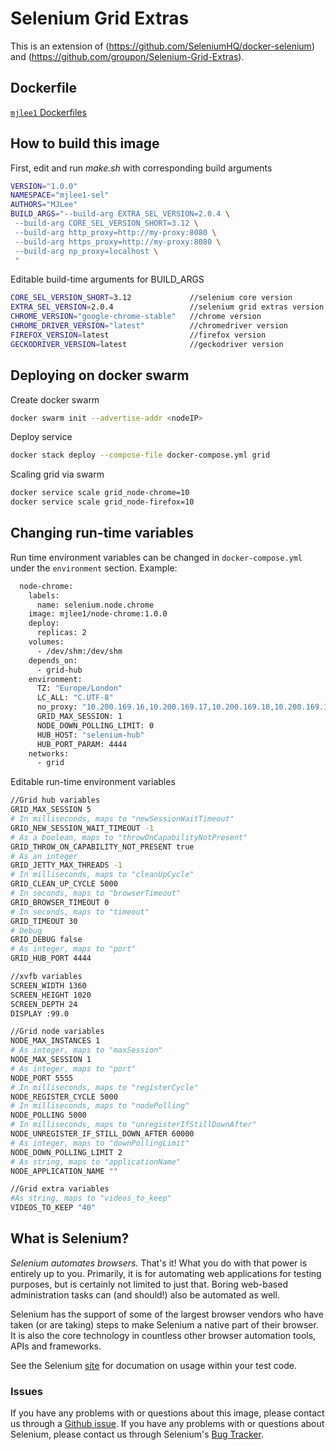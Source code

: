 # Selenium Grid Extras

This is an extension of (https://github.com/SeleniumHQ/docker-selenium) and (https://github.com/groupon/Selenium-Grid-Extras).

## Dockerfile

[`mjlee1` Dockerfiles](https://github.com/Mjl33/DockerSeleniumGrid)

## How to build this image
First, edit and run _make.sh_ with corresponding build arguments
```bash
VERSION="1.0.0"
NAMESPACE="mjlee1-sel"
AUTHORS="MJLee"
BUILD_ARGS="--build-arg EXTRA_SEL_VERSION=2.0.4 \
 --build-arg CORE_SEL_VERSION_SHORT=3.12 \
 --build-arg http_proxy=http://my-proxy:8080 \
 --build-arg https_proxy=http://my-proxy:8080 \
 --build-arg np_proxy=localhost \
 "
```
Editable build-time arguments for BUILD_ARGS
```bash
CORE_SEL_VERSION_SHORT=3.12             //selenium core version
EXTRA_SEL_VERSION=2.0.4                 //selenium grid extras version
CHROME_VERSION="google-chrome-stable"   //chrome version
CHROME_DRIVER_VERSION="latest"          //chromedriver version
FIREFOX_VERSION=latest                  //firefox version
GECKODRIVER_VERSION=latest              //geckodriver version
```


## Deploying on docker swarm
Create docker swarm
```bash
docker swarm init --advertise-addr <nodeIP>
```
Deploy service
```bash
docker stack deploy --compose-file docker-compose.yml grid
```
Scaling grid via swarm
```bash
docker service scale grid_node-chrome=10
docker service scale grid_node-firefox=10
```

## Changing run-time  variables
Run time environment variables can be changed in `docker-compose.yml` under the `environment` section.
Example:
```dockerfile
  node-chrome:
    labels:
      name: selenium.node.chrome
    image: mjlee1/node-chrome:1.0.0
    deploy:
      replicas: 2
    volumes:
      - /dev/shm:/dev/shm
    depends_on:
      - grid-hub
    environment:
      TZ: "Europe/London"
      LC_ALL: "C.UTF-8"
      no_proxy: "10.200.169.16,10.200.169.17,10.200.169.18,10.200.169.19,10.200.169.20,10.200.169.21,10.200.169.22,10.200.169.65"
      GRID_MAX_SESSION: 1
      NODE_DOWN_POLLING_LIMIT: 0
      HUB_HOST: "selenium-hub"
      HUB_PORT_PARAM: 4444
    networks:
      - grid
```

Editable run-time environment variables 
```bash
//Grid hub variables
GRID_MAX_SESSION 5
# In milliseconds, maps to "newSessionWaitTimeout"
GRID_NEW_SESSION_WAIT_TIMEOUT -1
# As a boolean, maps to "throwOnCapabilityNotPresent"
GRID_THROW_ON_CAPABILITY_NOT_PRESENT true
# As an integer
GRID_JETTY_MAX_THREADS -1
# In milliseconds, maps to "cleanUpCycle"
GRID_CLEAN_UP_CYCLE 5000
# In seconds, maps to "browserTimeout"
GRID_BROWSER_TIMEOUT 0
# In seconds, maps to "timeout"
GRID_TIMEOUT 30
# Debug
GRID_DEBUG false
# As integer, maps to "port"
GRID_HUB_PORT 4444

//xvfb variables
SCREEN_WIDTH 1360
SCREEN_HEIGHT 1020
SCREEN_DEPTH 24
DISPLAY :99.0

//Grid node variables
NODE_MAX_INSTANCES 1
# As integer, maps to "maxSession"
NODE_MAX_SESSION 1
# As integer, maps to "port"
NODE_PORT 5555
# In milliseconds, maps to "registerCycle"
NODE_REGISTER_CYCLE 5000
# In milliseconds, maps to "nodePolling"
NODE_POLLING 5000
# In milliseconds, maps to "unregisterIfStillDownAfter"
NODE_UNREGISTER_IF_STILL_DOWN_AFTER 60000
# As integer, maps to "downPollingLimit"
NODE_DOWN_POLLING_LIMIT 2
# As string, maps to "applicationName"
NODE_APPLICATION_NAME ""

//Grid extra variables
#As string, maps to "videos_to_keep"
VIDEOS_TO_KEEP "40"
```

## What is Selenium?
_Selenium automates browsers._ That's it! What you do with that power is entirely up to you. Primarily, it is for automating web applications for testing purposes, but is certainly not limited to just that. Boring web-based administration tasks can (and should!) also be automated as well.

Selenium has the support of some of the largest browser vendors who have taken (or are taking) steps to make Selenium a native part of their browser. It is also the core technology in countless other browser automation tools, APIs and frameworks.

See the Selenium [site](http://docs.seleniumhq.org/) for documation on usage within your test code.

### Issues

If you have any problems with or questions about this image, please contact us through a [Github issue](https://github.com/SeleniumHQ/docker-selenium/issues). If you have any problems with or questions about Selenium, please contact us through Selenium's [Bug Tracker](https://github.com/SeleniumHQ/selenium/issues).
